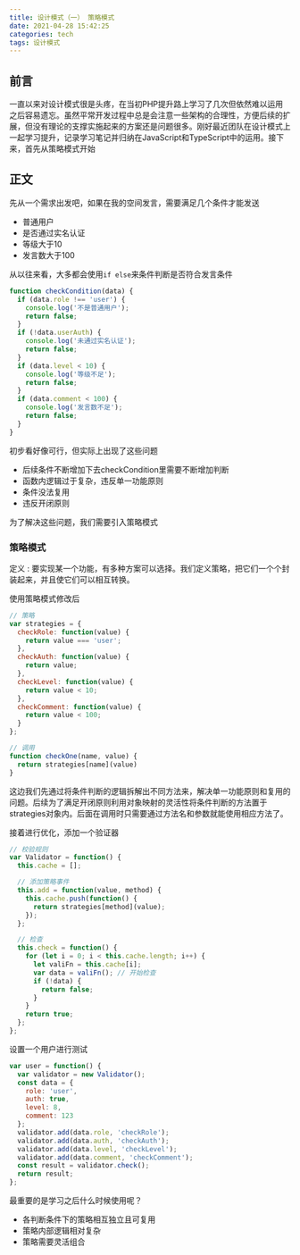 ```yaml
---
title: 设计模式（一） 策略模式
date: 2021-04-28 15:42:25
categories: tech
tags: 设计模式
---
```


## 前言

一直以来对设计模式很是头疼，在当初PHP提升路上学习了几次但依然难以运用之后容易遗忘。虽然平常开发过程中总是会注意一些架构的合理性，方便后续的扩展，但没有理论的支撑实施起来的方案还是问题很多。刚好最近团队在设计模式上一起学习提升，记录学习笔记并归纳在JavaScript和TypeScript中的运用。接下来，首先从策略模式开始

## 正文

先从一个需求出发吧，如果在我的空间发言，需要满足几个条件才能发送

- 普通用户
- 是否通过实名认证
- 等级大于10
- 发言数大于100

从以往来看，大多都会使用`if else`来条件判断是否符合发言条件

```Javascript
function checkCondition(data) {
  if (data.role !== 'user') {
    console.log('不是普通用户');
    return false;
  }
  if (!data.userAuth) {
    console.log('未通过实名认证');
    return false;
  }
  if (data.level < 10) {
    console.log('等级不足');
    return false;
  }
  if (data.comment < 100) {
    console.log('发言数不足');
    return false;
  }
}
```

初步看好像可行，但实际上出现了这些问题

- 后续条件不断增加下去checkCondition里需要不断增加判断
- 函数内逻辑过于复杂，违反单一功能原则
- 条件没法复用
- 违反开闭原则

为了解决这些问题，我们需要引入策略模式

### 策略模式

定义 : 要实现某一个功能，有多种方案可以选择。我们定义策略，把它们一个个封装起来，并且使它们可以相互转换。

使用策略模式修改后

```Javascript
// 策略
var strategies = {
  checkRole: function(value) {
    return value === 'user';
  },
  checkAuth: function(value) {
    return value;
  },
  checkLevel: function(value) {
    return value < 10;
  },
  checkComment: function(value) {
    return value < 100;
  }
};
```

```Javascript
// 调用
function checkOne(name, value) {
  return strategies[name](value)
}
```

这边我们先通过将条件判断的逻辑拆解出不同方法来，解决单一功能原则和复用的问题。后续为了满足开闭原则利用对象映射的灵活性将条件判断的方法置于strategies对象内。后面在调用时只需要通过方法名和参数就能使用相应方法了。

接着进行优化，添加一个验证器

```Javascript
// 校验规则
var Validator = function() {
  this.cache = [];

  // 添加策略事件
  this.add = function(value, method) {
    this.cache.push(function() {
      return strategies[method](value);
    });
  };

  // 检查
  this.check = function() {
    for (let i = 0; i < this.cache.length; i++) {
      let valiFn = this.cache[i];
      var data = valiFn(); // 开始检查
      if (!data) {
        return false;
      }
    }
    return true;
  };
};
```

设置一个用户进行测试

```Javascript
var user = function() {
  var validator = new Validator();
  const data = {
    role: 'user',
    auth: true,
    level: 8,
    comment: 123
  };
  validator.add(data.role, 'checkRole');
  validator.add(data.auth, 'checkAuth');
  validator.add(data.level, 'checkLevel');
  validator.add(data.comment, 'checkComment');
  const result = validator.check();
  return result;
};

```

最重要的是学习之后什么时候使用呢？

- 各判断条件下的策略相互独立且可复用
- 策略内部逻辑相对复杂
- 策略需要灵活组合
